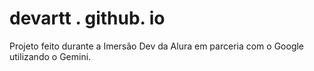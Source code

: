 # devartt . github. io
Projeto feito durante a Imersão Dev da Alura em parceria com o Google utilizando o Gemini.
